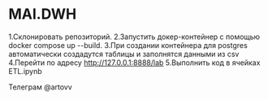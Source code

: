 # MAI.DWH
 1.Склонировать репозиторий.
 2.Запустить докер-контейнер с помощью docker compose up --build.
 3.При создании контейнера для postgres автоматически создадутся таблицы и заполнятся данными из csv
 4.Перейти по адресу http://127.0.0.1:8888/lab
 5.Выполнить код в ячейках ETL.ipynb

Телеграм @artovv
